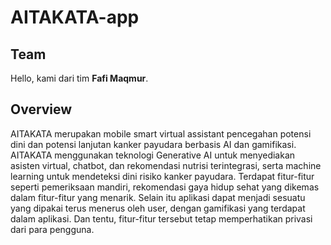 # AITAKATA-app

## Team
Hello, kami dari tim **Fafi Maqmur**.

## Overview

AITAKATA merupakan mobile smart virtual assistant pencegahan potensi dini dan potensi lanjutan kanker payudara berbasis AI dan gamifikasi. AITAKATA menggunakan teknologi Generative AI untuk menyediakan asisten virtual, chatbot, dan rekomendasi nutrisi terintegrasi, serta machine learning untuk mendeteksi dini risiko kanker payudara. Terdapat fitur-fitur seperti pemeriksaan mandiri, rekomendasi gaya hidup sehat yang dikemas dalam fitur-fitur yang menarik. Selain itu aplikasi dapat menjadi sesuatu yang dipakai terus menerus oleh user, dengan gamifikasi yang terdapat dalam aplikasi. Dan tentu, fitur-fitur tersebut tetap memperhatikan privasi dari para pengguna.
